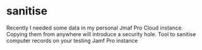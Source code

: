 # sanitise

Recently I needed some data in my personal Jmaf Pro Cloud instance. Copying them from anywhere will introduce a security hole.
Tool to sanitise computer records on your testing Jamf Pro instance
